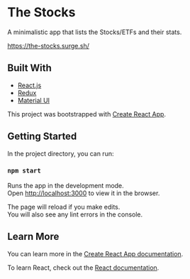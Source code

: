 # The Stocks

A minimalistic app that lists the Stocks/ETFs and their stats.

https://the-stocks.surge.sh/

## Built With

- [React.js](https://reactjs.org/)
- [Redux](https://redux-toolkit.js.org/)
- [Material UI](https://mui.com/)

This project was bootstrapped with [Create React App](https://github.com/facebook/create-react-app).

## Getting Started

In the project directory, you can run:

### `npm start`

Runs the app in the development mode.\
Open [http://localhost:3000](http://localhost:3000) to view it in the browser.

The page will reload if you make edits.\
You will also see any lint errors in the console.

## Learn More

You can learn more in the [Create React App documentation](https://facebook.github.io/create-react-app/docs/getting-started).

To learn React, check out the [React documentation](https://reactjs.org/).
